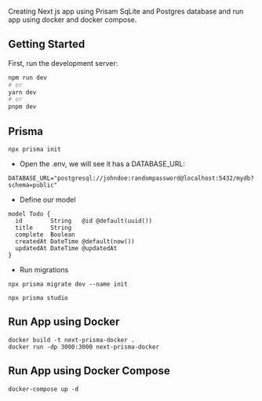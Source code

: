 Creating Next js app using Prisam SqLite and Postgres database and run app using docker and docker compose.

## Getting Started

First, run the development server:

```bash
npm run dev
# or
yarn dev
# or
pnpm dev
```

## Prisma 

`
npx prisma init
`
- Open the .env, we will see it has a DATABASE_URL:

`
DATABASE_URL="postgresql://johndoe:randompassword@localhost:5432/mydb?schema=public"
`

- Define our model

```
model Todo {
  id        String   @id @default(uuid())
  title     String
  complete  Boolean
  createdAt DateTime @default(now())
  updatedAt DateTime @updatedAt
}

```

- Run migrations

`
npx prisma migrate dev --name init
`

`
npx prisma studio
`

## Run App using Docker

```
docker build -t next-prisma-docker .
docker run -dp 3000:3000 next-prisma-docker
```

## Run App using Docker Compose

`
docker-compose up -d
`



